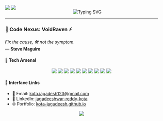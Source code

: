<img align="left" src="https://raw.githubusercontent.com/orhun/orhun/refs/heads/master/assets/ratatui-spin-dark.gif#gh-dark-mode-only">
<img align="left" src="https://raw.githubusercontent.com/orhun/orhun/refs/heads/master/assets/ratatui-spin-light.gif#gh-light-mode-only">

<p align="center">
  <img src="https://readme-typing-svg.herokuapp.com?font=Orbitron&size=24&pause=800&color=FF00FF&background=0D1117¢er=true&vCenter=true&width=450&lines=//+Jagadeesh+Kota;Initializing+Code+Matrix..." alt="Typing SVG" />
</p>

---

### 🌆 Code Nexus: VoidRaven ⚡️

*Fix the cause, 🛠️ not the symptom.*  
— **Steve Maguire**

#### 🌌 Tech Arsenal
<p align="center">
  <img src="https://img.shields.io/badge/-Python-00FFFF?logo=python&logoColor=000000&style=plastic" />
  <img src="https://img.shields.io/badge/-React-FF00FF?logo=react&logoColor=000000&style=plastic" />
  <img src="https://img.shields.io/badge/-Next.js-39FF14?logo=next.js&logoColor=000000&style=plastic" />
  <img src="https://img.shields.io/badge/-Flutter-00FFFF?logo=flutter&logoColor=000000&style=plastic" />
  <img src="https://img.shields.io/badge/-C-FF00FF?logo=c&logoColor=000000&style=plastic" />
  <img src="https://img.shields.io/badge/-Git-39FF14?logo=git&logoColor=000000&style=plastic" />
  <img src="https://img.shields.io/badge/-HTML5-00FFFF?logo=html5&logoColor=000000&style=plastic" />
  <img src="https://img.shields.io/badge/-CSS3-FF00FF?logo=css3&logoColor=000000&style=plastic" />
  <img src="https://img.shields.io/badge/-JavaScript-39FF14?logo=javascript&logoColor=000000&style=plastic" />
  <img src="https://img.shields.io/badge/-Flask-00FFFF?logo=flask&logoColor=000000&style=plastic" />
</p>

#### 🔗 Interface Links
- 📡 Email: [kota.jagadesh123@gmail.com](mailto:kota.jagadesh123@gmail.com)
- 💾 LinkedIn: [jagadeeshwar-reddy-kota](https://www.linkedin.com/in/jagadeeshwar-reddy-kota)
- 🌐 Portfolio: [kota-jagadeesh.github.io](https://kota-jagadeesh.github.io)

<p align="center">
  <img src="https://img.shields.io/badge/-Plug+Into+the+Grid-00B7EB?style=for-the-badge&logo=codeigniter" />
</p>